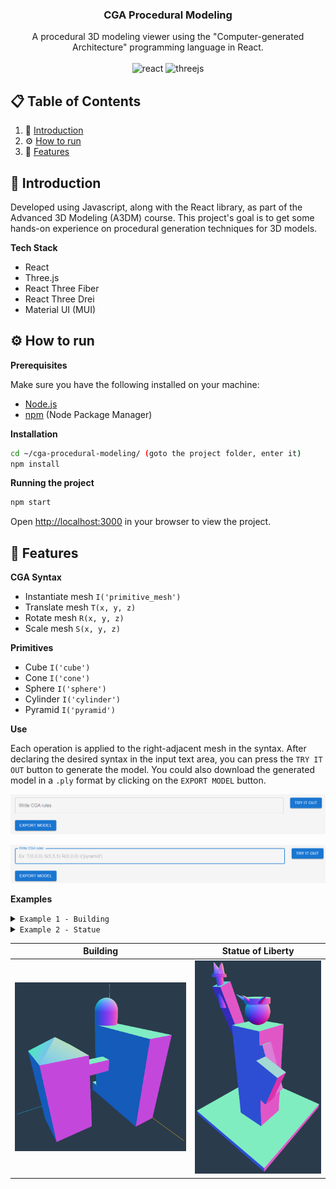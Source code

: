 <div align="center">

  <h3 align="center">CGA Procedural Modeling</h3>

  <div align="center">
    A procedural 3D modeling viewer using the "Computer-generated Architecture" programming language in React.
  </div>
  
  <br />

  <div>
    <img src="https://img.shields.io/badge/React-blue?style=flat&logo=react" alt="react" />
    <img src="https://img.shields.io/badge/Three.js-black?style=flat&logo=three.js" alt="threejs" />
  </div>
</div>


## 📋 <a name="table">Table of Contents</a>
1. 🤖 [Introduction](#introduction)
2. ⚙️ [How to run](#how-to-run)
3. 🚀 [Features](#features)


## <a name="introduction">🤖 Introduction</a>

Developed using Javascript, along with the React library, as part of the Advanced 3D Modeling (A3DM) course. This project's goal is to get some hands-on experience on procedural generation techniques for 3D models.

**Tech Stack**
- React
- Three.js
- React Three Fiber
- React Three Drei
- Material UI (MUI)


## <a name="how-to-run">⚙️ How to run</a>

**Prerequisites**

Make sure you have the following installed on your machine:
- [Node.js](https://nodejs.org/en)
- [npm](https://www.npmjs.com/) (Node Package Manager)

**Installation**

```bash
cd ~/cga-procedural-modeling/ (goto the project folder, enter it)
npm install
```

**Running the project**

```bash
npm start
```

Open [http://localhost:3000](http://localhost:3000) in your browser to view the project.


## <a name="features">🚀 Features</a>

**CGA Syntax**

- Instantiate mesh `I('primitive_mesh')`
- Translate mesh `T(x, y, z)`
- Rotate mesh `R(x, y, z)`
- Scale mesh `S(x, y, z)`

**Primitives**

- Cube `I('cube')`
- Cone `I('cone')`
- Sphere `I('sphere')`
- Cylinder `I('cylinder')`
- Pyramid `I('pyramid')`

**Use**

Each operation is applied to the right-adjacent mesh in the syntax. After declaring the desired syntax in the input text area, you can press the `TRY IT OUT` button to generate the model. You could also download the generated model in a `.ply` format by clicking on the `EXPORT MODEL` button.

![](repo_images/ui_input.png) 

![](repo_images/ui_input_focus.png)

**Examples**

<details>
<summary><code>Example 1 - Building</code></summary>

```bash
T(1,0,0) R(0,0,0) S(6,7,2) I('cube')
T(0,0,0) R(0,0,0) S(2,1,2) I('cube')
T(0,7,0) R(0,0,0) S(2,2,2) I('sphere')
T(0,0,0) R(0,0,0) S(2,8,2) I('cylinder')
T(2,0,5) R(0,0,0) S(3,6,3) I('cube')
T(2,6,5) R(0,45,0) S(3,1,3) I('pyramid')
T(2,3.5,2) R(0,0,0) S(1,1,3) I('cube')
```
</details>

<details>
<summary><code>Example 2 - Statue</code></summary>

```bash
T(0,0,0) R(0,0,0) S(10,0.5,10) I('cube')
T(4,0,4) R(0,0,0) S(3,10,3) I('cube')
T(3,9,6) R(20,0,0) S(1,4,1) I('cube')
T(3.25,11.3,7) R(0,0,0) S(0.5,2,0.5)I('cylinder')
T(3,13.3,6.75) R(0,0,0) S(1,0.2,1) I('cylinder')
T(3,13.5,7) R(0,0,20) S(0.5,0.7,0.5) I('pyramid')
T(3.55,13.5,7) R(0,0,-20) S(0.5,0.7,0.5) I('pyramid')
T(3.3,13.5,7.25) R(20,0,0) S(0.5,0.7,0.5) I('pyramid')
T(3.3,13.5,6.75) R(-20,0,0) S(0.5,0.7,0.5) I('pyramid')
T(7,5,6) R(0,0,20) S(1,4,1) I('cube') 
T(7,5,7) R(0,0,-20) S(2,3,1) I('cube')
T(4.5,10,4.5) R(0,0,0) S(2,2,2) I('sphere')
T(4.5,11.6,4.5) R(0,0,0) S(2,0.4,2) I('cylinder')
T(4.25,11.5,6) R(30,0,60) S(0.3,1,0.3) I('pyramid')
T(5.375,11.5,6.5) R(60,0,0) S(0.3,1,0.3) I('pyramid')
T(6.5,11.5,6) R(30,0,-60) S(0.3,1,0.3) I('pyramid')
```
</details>


Building   |  Statue of Liberty
:-------------------------:|:-------------------------:
![](repo_images/building.png)  |  ![](repo_images/statue.png)